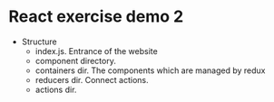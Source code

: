 # React exercise demo 2
+ Structure
    + index.js. Entrance of the website
    + component directory. 
    + containers dir. The components which are managed by redux
    + reducers dir. Connect actions.
    + actions dir. 